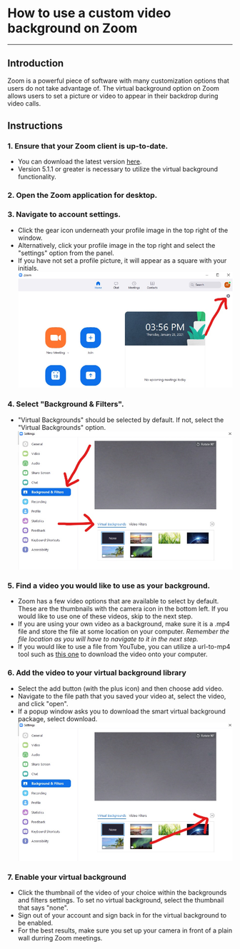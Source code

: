 # How to use a custom video background on Zoom
---
## Introduction
Zoom is a powerful piece of software with many customization options that users do not take advantage of. The virtual background option on Zoom allows users to set a picture or video to appear in their backdrop during video calls.
## Instructions
### 1. Ensure that your Zoom client is up-to-date. 
* You can download the latest version [here](https://zoom.us/download#client_4meeting).
* Version 5.1.1 or greater is necessary to utilize the virtual  background functionality.
### 2. Open the Zoom application for desktop.
### 3. Navigate to account settings.
* Click the gear icon underneath your profile image in the top right of the window.
* Alternatively, click your profile image in the top right and select the "settings" option from the panel.
* If you have not set a profile picture, it will appear as a square with your initials.
![](settings_button.jpg)
### 4.  Select "Background & Filters".
* "Virtual Backgrounds" should be selected by default. If not, select the "Virtual Backgrounds" option.
![](background_and_filters.jpg)
### 5. Find a video you would like to use as your background.
* Zoom has a few video options that are available to select by default. These are the thumbnails with the camera icon in the bottom left. If you would like to use one of these videos, skip to the next step.
* If you are using your own video as a background, make sure it is a .mp4 file and store the file at some location on your computer. _Remember the file location as you will have to navigate to it in the next step._
* If you would like to use a file from YouTube, you can utilize a url-to-mp4 tool such as [this one](https://onlinevideoconverter.party/) to download the video onto your computer.
### 6. Add the video to your virtual background library
* Select the add button (with the plus icon) and then choose add video.
* Navigate to the file path that you saved your video at, select the video, and click "open".
* If a popup window asks you to download the smart virtual background package, select download.
![](add_button.jpg)
### 7. Enable your virtual background
* Click the thumbnail of the video of your choice within the backgrounds and filters settings. To set no virtual background, select the thumbnail that says "none".
* Sign out of your account and sign back in for the virtual background to be enabled.
* For the best results, make sure you set up your camera in front of a plain wall durring Zoom meetings.